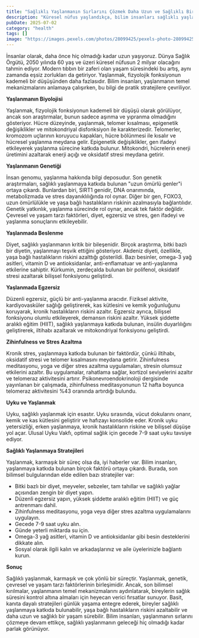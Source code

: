 ```yaml
---
title: "Sağlıklı Yaşlanmanın Sırlarını Çözmek Daha Uzun ve Sağlıklı Bir Yaşam için Son Breakthroughs ve Stratejileri"
description: "Küresel nüfus yaşlandıkça, bilim insanları sağlıklı yaşlanmanın sırlarını çözmek için çalışmaya devam ediyor. Genetik, beslenme ve egzersiz bilimi alanlarında yapılan son kırılmalar, yaşlanmanın ka..."
pubDate: 2025-07-02
category: "health"
tags: []
image: "https://images.pexels.com/photos/28099425/pexels-photo-28099425.jpeg?auto=compress&cs=tinysrgb&h=650&w=940"
---
```


İnsanlar olarak, daha önce hiç olmadığı kadar uzun yaşıyoruz. Dünya Sağlık Örgütü, 2050 yılında 60 yaş ve üzeri küresel nüfusun 2 milyar olacağını tahmin ediyor. Modern tıbbın bir zaferi olan yaşam süresindeki bu artış, aynı zamanda eşsiz zorlukları da getiriyor. Yaşlanmak, fizyolojik fonksiyonun kademeli bir düşüşünden daha fazlasıdır. Bilim insanları, yaşlanmanın temel mekanizmalarını anlamaya çalışırken, bu bilgi de pratik stratejilere çevriliyor.

**Yaşlanmanın Biyolojisi**

Yaşlanmak, fizyolojik fonksiyonun kademeli bir düşüşü olarak görülüyor, ancak son araştırmalar, bunun sadece aşınma ve yıpranma olmadığını gösteriyor. Hücre düzeyinde, yaşlanmak, telomer kısalması, epigenetik değişiklikler ve mitokondriyal disfonksiyon ile karakterizedir. Telomerler, kromozom uçlarının koruyucu kapakları, hücre bölünmesi ile kısalır ve hücresel yaşlanma meydana gelir. Epigenetik değişiklikler, gen ifadeyi etkileyerek yaşlanma sürecine katkıda bulunur. Mitokondri, hücrelerin enerji üretimini azaltarak enerji açığı ve oksidatif stresi meydana getirir.

**Yaşlanmanın Genetiği**

İnsan genomu, yaşlanma hakkında bilgi deposudur. Son genetik araştırmaları, sağlıklı yaşlanmaya katkıda bulunan "uzun ömürlü genler"i ortaya çıkardı. Bunlardan biri, SIRT1 genidir, DNA onarımında, metabolizmada ve stres dayanıklılığında rol oynar. Diğer bir gen, FOXO3, uzun ömürlülükle ve yaşa bağlı hastalıkların riskinin azalmasıyla bağlantılıdır. Genetik yatkınlık, yaşlanma sürecinde rol oynar, ancak tek faktör değildir. Çevresel ve yaşam tarzı faktörleri, diyet, egzersiz ve stres, gen ifadeyi ve yaşlanma sonuçlarını etkileyebilir.

**Yaşlanmada Beslenme**

Diyet, sağlıklı yaşlanmanın kritik bir bileşenidir. Birçok araştırma, bitki bazlı bir diyetin, yaşlanmayı teşvik ettiğini gösteriyor. Akdeniz diyeti, özellikle, yaşa bağlı hastalıkların riskini azalttığı gösterildi. Bazı besinler, omega-3 yağ asitleri, vitamin D ve antioksidanlar, anti-enflamatuar ve anti-yaşlanma etkilerine sahiptir. Kürkumin, zerdeçalda bulunan bir polifenol, oksidatif stresi azaltarak bilişsel fonksiyonu geliştirdi.

**Yaşlanmada Egzersiz**

Düzenli egzersiz, güçlü bir anti-yaşlanma aracıdır. Fiziksel aktivite, kardiyovasküler sağlığı geliştirerek, kas kütlesini ve kemik yoğunluğunu koruyarak, kronik hastalıkların riskini azaltır. Egzersiz ayrıca, bilişsel fonksiyonu olumlu etkileyerek, demansın riskini azaltır. Yüksek şiddette aralıklı eğitim (HIIT), sağlıklı yaşlanmaya katkıda bulunan, insülin duyarlılığını geliştirerek, iltihabı azaltarak ve mitokondriyal fonksiyonu geliştirdi.

**Zihinfulness ve Stres Azaltma**

Kronik stres, yaşlanmaya katkıda bulunan bir faktördür, çünkü iltihabı, oksidatif stresi ve telomer kısalmasını meydana getirir. Zihinfulness meditasyonu, yoga ve diğer stres azaltma uygulamaları, stresin olumsuz etkilerini azaltır. Bu uygulamalar, rahatlama sağlar, kortizol seviyelerini azaltır ve telomeraz aktivitesini artırır. Psikonevroendokrinoloji dergisinde yayınlanan bir çalışmada, zihinfulness meditasyonunun 12 hafta boyunca telomeraz aktivitesini %43 oranında artırdığı bulundu.

**Uyku ve Yaşlanmak**

Uyku, sağlıklı yaşlanmak için esastır. Uyku sırasında, vücut dokularını onarır, kemik ve kas kütlesini geliştirir ve hafızayı konsolide eder. Kronik uyku yetersizliği, erken yaşlanmaya, kronik hastalıkların riskine ve bilişsel düşüşe yol açar. Ulusal Uyku Vakfı, optimal sağlık için gecede 7-9 saat uyku tavsiye ediyor.

**Sağlıklı Yaşlanmaya Stratejileri**

Yaşlanmak, karmaşık bir süreç olsa da, iyi haberler var. Bilim insanları, yaşlanmaya katkıda bulunan birçok faktörü ortaya çıkardı. Burada, son bilimsel bulgularından elde edilen bazı stratejiler var:

* Bitki bazlı bir diyet, meyveler, sebzeler, tam tahıllar ve sağlıklı yağlar açısından zengin bir diyet yapın.
* Düzenli egzersiz yapın, yüksek şiddette aralıklı eğitim (HIIT) ve güç antrenmanı dahil.
* Zihinfulness meditasyonu, yoga veya diğer stres azaltma uygulamalarını uygulayın.
* Gecede 7-9 saat uyku alın.
* Günde yeterli miktarda su için.
* Omega-3 yağ asitleri, vitamin D ve antioksidanlar gibi besin desteklerini dikkate alın.
* Sosyal olarak ilgili kalın ve arkadaşlarınız ve aile üyelerinizle bağlantı kurun.

**Sonuç**

Sağlıklı yaşlanmak, karmaşık ve çok yönlü bir süreçtir. Yaşlanmak, genetik, çevresel ve yaşam tarzı faktörlerinin birleşimidir. Ancak, son bilimsel kırılmalar, yaşlanmanın temel mekanizmalarını aydınlatarak, bireylerin sağlık süresini kontrol altına almaları için heyecan verici fırsatlar sunuyor. Basit, kanıta dayalı stratejileri günlük yaşama entegre ederek, bireyler sağlıklı yaşlanmaya katkıda bulunabilir, yaşa bağlı hastalıkların riskini azaltabilir ve daha uzun ve sağlıklı bir yaşam sürebilir. Bilim insanları, yaşlanmanın sırlarını çözmeye devam ettikçe, sağlıklı yaşlanmanın geleceği hiç olmadığı kadar parlak görünüyor.